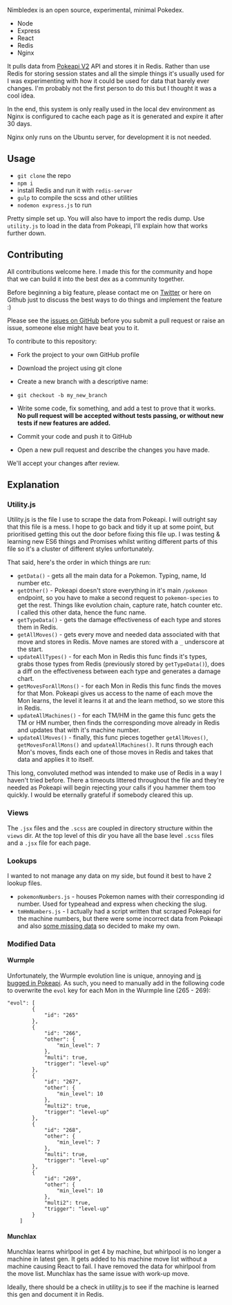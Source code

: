 Nimbledex is an open source, experimental, minimal Pokedex.

- Node
- Express
- React
- Redis
- Nginx

It pulls data from [Pokeapi V2](http://pokeapi.co/) API and stores it in Redis. Rather than use Redis for storing session states and all the simple things it's usually used for I was experimenting with how it could be used for data that barely ever changes. I'm probably not the first person to do this but I thought it was a cool idea.

In the end, this system is only really used in the local dev environment as Nginx is configured to cache each page as it is generated and expire it after 30 days.

Nginx only runs on the Ubuntu server, for development it is not needed.

## Usage

- `git clone` the repo
- `npm i`
- install Redis and run it with `redis-server`
- `gulp` to compile the scss and other utilities
- `nodemon express.js` to run

Pretty simple set up. You will also have to import the redis dump. Use `utility.js` to load in the data from Pokeapi, I'll explain how that works further down.

## Contributing

All contributions welcome here. I made this for the community and hope that we can build it into the best dex as a community together.

Before beginning a big feature, please contact me on [Twitter](https://twitter.com/mildrenben) or here on Github just to discuss the best ways to do things and implement the feature :)

Please see the [issues on GitHub](https://github.com/mildrenben/nimbledex/issues) before you submit a pull request or raise an issue, someone else might have beat you to it.

To contribute to this repository:

- Fork the project to your own GitHub profile

- Download the project using git clone

- Create a new branch with a descriptive name:

- `git checkout -b my_new_branch`

- Write some code, fix something, and add a test to prove that it works. **No pull request will be accepted without tests passing, or without new tests if new features are added.**

- Commit your code and push it to GitHub

- Open a new pull request and describe the changes you have made.

We'll accept your changes after review.

## Explanation

### Utility.js

Utility.js is the file I use to scrape the data from Pokeapi. I will outright say that this file is a mess. I hope to go back and tidy it up at some point, but prioritised getting this out the door before fixing this file up. I was testing & learning new ES6 things and Promises whilst writing different parts of this file so it's a cluster of different styles unfortunately.

That said, here's the order in which things are run:

- `getData()` - gets all the main data for a Pokemon. Typing, name, Id number etc.
- `getOther()` - Pokeapi doesn't store everything in it's main `/pokemon` endpoint, so you have to make a second request to `pokemon-species` to get the rest. Things like evolution chain, capture rate, hatch counter etc. I called this other data, hence the func name.
- `getTypeData()` - gets the damage effectiveness of each type and stores them in Redis.
- `getAllMoves()` - gets every move and needed data associated with that move and stores in Redis. Move names are stored with a `_` underscore at the start.
- `updateAllTypes()` - for each Mon in Redis this func finds it's types, grabs those types from Redis (previously stored by `getTypeData()`), does a diff on the effectiveness between each type and generates a damage chart.
- `getMovesForAllMons()` - for each Mon in Redis this func finds the moves for that Mon. Pokeapi gives us access to the name of each move the Mon learns, the level it learns it at and the learn method, so we store this in Redis.
- `updateAllMachines()` - for each TM/HM in the game this func gets the TM or HM number, then finds the corresponding move already in Redis and updates that with it's machine number.
- `updateAllMoves()` - finally, this func pieces together `getAllMoves()`, `getMovesForAllMons()` and `updateAllMachines()`. It runs through each Mon's moves, finds each one of those moves in Redis and takes that data and applies it to itself.

This long, convoluted method was intended to make use of Redis in a way I haven't tried before. There a timeouts littered throughout the file and they're needed as Pokeapi will begin rejecting your calls if you hammer them too quickly. I would be eternally grateful if somebody cleared this up.

### Views

The `.jsx` files and the `.scss` are coupled in directory structure within the `views` dir. At the top level of this dir you have all the base level `.scss` files and a `.jsx` file for each page.

### Lookups

I wanted to not manage any data on my side, but found it best to have 2 lookup files.

- `pokemonNumbers.js` - houses Pokemon names with their corresponding id number. Used for typeahead and express when checking the slug.
- `tmHmNumbers.js` - I actually had a script written that scraped Pokeapi for the machine numbers, but there were some incorrect data from Pokeapi and also [some missing data](https://github.com/PokeAPI/pokeapi/issues/196) so decided to make my own.

### Modified Data

#### Wurmple
Unfortunately, the Wurmple evolution line is unique, annoying and [is bugged in Pokeapi](https://github.com/PokeAPI/pokeapi/issues/163). As such, you need to manually add in the following code to overwrite the `evol` key for each Mon in the Wurmple line (265 - 269):

```
"evol": [
        {
            "id": "265"
        },
        {
            "id": "266",
            "other": {
                "min_level": 7
            },
            "multi": true,
            "trigger": "level-up"
        },
        {
            "id": "267",
            "other": {
                "min_level": 10
            },
            "multi2": true,
            "trigger": "level-up"
        },
        {
            "id": "268",
            "other": {
                "min_level": 7
            },
            "multi": true,
            "trigger": "level-up"
        },
        {
            "id": "269",
            "other": {
                "min_level": 10
            },
            "multi2": true,
            "trigger": "level-up"
        }
    ]
```

#### Munchlax

Munchlax learns whirlpool in get 4 by machine, but whirlpool is no longer a machine in latest gen. It gets added to his machine move list without a machine causing React to fail. I have removed the data for whirlpool from the move list. Munchlax has the same issue with work-up move.

Ideally, there should be a check in utility.js to see if the machine is learned this gen and document it in Redis.
